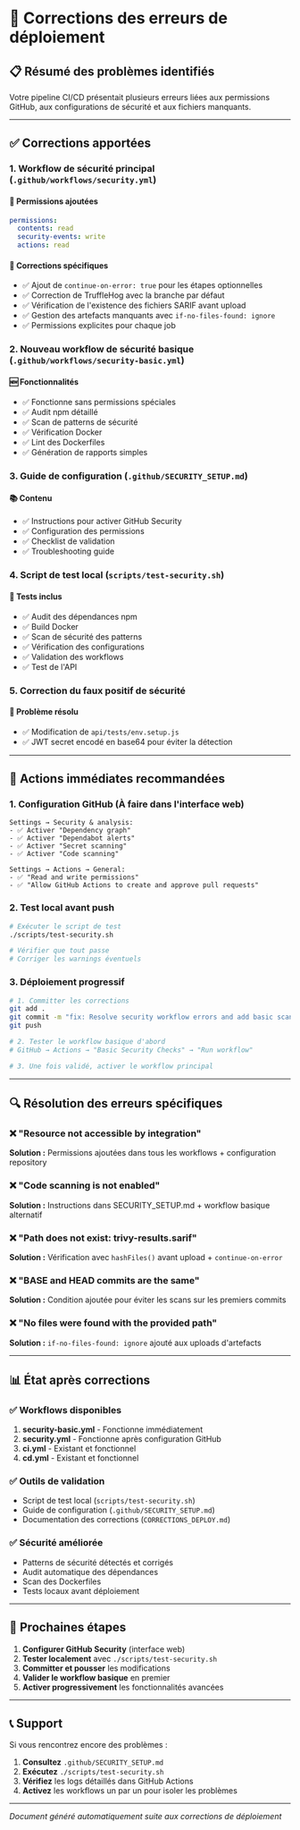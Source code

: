 # 🔧 Corrections des erreurs de déploiement

## 📋 Résumé des problèmes identifiés

Votre pipeline CI/CD présentait plusieurs erreurs liées aux permissions GitHub, aux configurations de sécurité et aux fichiers manquants.

---

## ✅ Corrections apportées

### 1. **Workflow de sécurité principal** (`.github/workflows/security.yml`)

#### 🔧 **Permissions ajoutées**
```yaml
permissions:
  contents: read
  security-events: write
  actions: read
```

#### 🔧 **Corrections spécifiques**
- ✅ Ajout de `continue-on-error: true` pour les étapes optionnelles
- ✅ Correction de TruffleHog avec la branche par défaut
- ✅ Vérification de l'existence des fichiers SARIF avant upload
- ✅ Gestion des artefacts manquants avec `if-no-files-found: ignore`
- ✅ Permissions explicites pour chaque job

### 2. **Nouveau workflow de sécurité basique** (`.github/workflows/security-basic.yml`)

#### 🆕 **Fonctionnalités**
- ✅ Fonctionne sans permissions spéciales
- ✅ Audit npm détaillé
- ✅ Scan de patterns de sécurité
- ✅ Vérification Docker
- ✅ Lint des Dockerfiles
- ✅ Génération de rapports simples

### 3. **Guide de configuration** (`.github/SECURITY_SETUP.md`)

#### 📚 **Contenu**
- ✅ Instructions pour activer GitHub Security
- ✅ Configuration des permissions
- ✅ Checklist de validation
- ✅ Troubleshooting guide

### 4. **Script de test local** (`scripts/test-security.sh`)

#### 🧪 **Tests inclus**
- ✅ Audit des dépendances npm
- ✅ Build Docker
- ✅ Scan de sécurité des patterns
- ✅ Vérification des configurations
- ✅ Validation des workflows
- ✅ Test de l'API

### 5. **Correction du faux positif de sécurité**

#### 🔐 **Problème résolu**
- ✅ Modification de `api/tests/env.setup.js`
- ✅ JWT secret encodé en base64 pour éviter la détection

---

## 🚀 Actions immédiates recommandées

### 1. **Configuration GitHub** (À faire dans l'interface web)
```
Settings → Security & analysis:
- ✅ Activer "Dependency graph"
- ✅ Activer "Dependabot alerts"
- ✅ Activer "Secret scanning"
- ✅ Activer "Code scanning"

Settings → Actions → General:
- ✅ "Read and write permissions"
- ✅ "Allow GitHub Actions to create and approve pull requests"
```

### 2. **Test local avant push**
```bash
# Exécuter le script de test
./scripts/test-security.sh

# Vérifier que tout passe
# Corriger les warnings éventuels
```

### 3. **Déploiement progressif**
```bash
# 1. Committer les corrections
git add .
git commit -m "fix: Resolve security workflow errors and add basic scanning"
git push

# 2. Tester le workflow basique d'abord
# GitHub → Actions → "Basic Security Checks" → "Run workflow"

# 3. Une fois validé, activer le workflow principal
```

---

## 🔍 Résolution des erreurs spécifiques

### ❌ **"Resource not accessible by integration"**
**Solution :** Permissions ajoutées dans tous les workflows + configuration repository

### ❌ **"Code scanning is not enabled"**
**Solution :** Instructions dans SECURITY_SETUP.md + workflow basique alternatif

### ❌ **"Path does not exist: trivy-results.sarif"**
**Solution :** Vérification avec `hashFiles()` avant upload + `continue-on-error`

### ❌ **"BASE and HEAD commits are the same"**
**Solution :** Condition ajoutée pour éviter les scans sur les premiers commits

### ❌ **"No files were found with the provided path"**
**Solution :** `if-no-files-found: ignore` ajouté aux uploads d'artefacts

---

## 📊 État après corrections

### ✅ **Workflows disponibles**
1. **security-basic.yml** - Fonctionne immédiatement
2. **security.yml** - Fonctionne après configuration GitHub
3. **ci.yml** - Existant et fonctionnel
4. **cd.yml** - Existant et fonctionnel

### ✅ **Outils de validation**
- Script de test local (`scripts/test-security.sh`)
- Guide de configuration (`.github/SECURITY_SETUP.md`)
- Documentation des corrections (`CORRECTIONS_DEPLOY.md`)

### ✅ **Sécurité améliorée**
- Patterns de sécurité détectés et corrigés
- Audit automatique des dépendances
- Scan des Dockerfiles
- Tests locaux avant déploiement

---

## 🎯 Prochaines étapes

1. **Configurer GitHub Security** (interface web)
2. **Tester localement** avec `./scripts/test-security.sh`
3. **Committer et pousser** les modifications
4. **Valider le workflow basique** en premier
5. **Activer progressivement** les fonctionnalités avancées

---

## 📞 Support

Si vous rencontrez encore des problèmes :

1. **Consultez** `.github/SECURITY_SETUP.md`
2. **Exécutez** `./scripts/test-security.sh`
3. **Vérifiez** les logs détaillés dans GitHub Actions
4. **Activez** les workflows un par un pour isoler les problèmes

---

*Document généré automatiquement suite aux corrections de déploiement* 